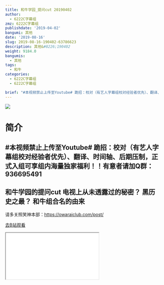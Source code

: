 ```yaml
---
title: 和牛学园_提问cut 20190402
author:
  - 6222C字幕组
zmz: 6222C字幕组
publishdate: '2019-04-02'
bangumi: 其他
date: '2019-08-16'
slug: 2019-08-16-190402-63786623
description: 其他&#8226;190402
weight: 9184.0
bangumis:
  - 其他
tags:
  - 和牛
categories:
  - 6222C字幕组
  - 6222C字幕组

brief: "#本视频禁止上传至Youtube# 跪招：校对（有艺人字幕组校对经验者优先）、翻译、时间轴、后期压制，正式入组可享组内海量独家福利！！有意者请加Q群：936695491 ---------------------- 和牛学园的提问cut 电视上从未透露过的秘密？ 黑历史之最？ 和牛组合名的由来 ----------------------- 请多关照笑神本部：https://owaraiclub.com/post/"
---
```

![](https://raw.githubusercontent.com/tcgriffith/owaraisite/master/static/tmpimg/e23138ee188d4e272245bf25bd1e29495d77d19b.jpg.480.jpg)
# 简介  
#本视频禁止上传至Youtube#
跪招：校对（有艺人字幕组校对经验者优先）、翻译、时间轴、后期压制，正式入组可享组内海量独家福利！！有意者请加Q群：936695491
----------------------
和牛学园的提问cut
电视上从未透露过的秘密？
黑历史之最？
和牛组合名的由来
-----------------------
请多关照笑神本部：https://owaraiclub.com/post/  

[去B站观看](https://www.bilibili.com/video/av63786623/)
<div class ="resp-container"><iframe class="testiframe" src="//player.bilibili.com/player.html?aid=63786623"", scrolling="no", allowfullscreen="true" > </iframe></div> 
